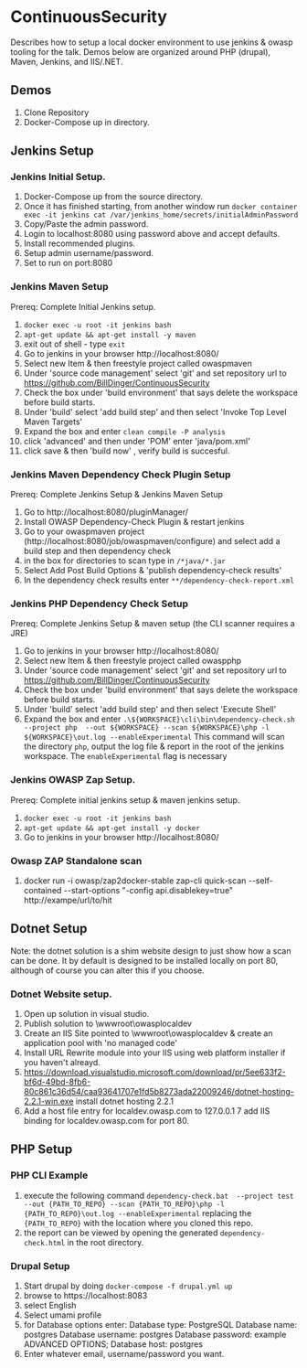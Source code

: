# ContinuousSecurity

Describes how to setup a local docker environment to use jenkins & owasp tooling for the talk. Demos below are organized around PHP (drupal), Maven, Jenkins, and IIS/.NET.

## Demos

1. Clone Repository
2. Docker-Compose up in directory.

## Jenkins Setup

### Jenkins Initial Setup.

1. Docker-Compose up from the source directory.
2. Once it has finished starting, from another window run ```docker container exec -it jenkins cat /var/jenkins_home/secrets/initialAdminPassword```
3. Copy/Paste the admin password.
4. Login to localhost:8080 using password above and accept defaults.
4. Install recommended plugins.
5. Setup admin username/password.
6. Set to run on port:8080


### Jenkins Maven Setup
Prereq: Complete Initial Jenkins setup.

1. ```docker exec -u root -it jenkins bash```
2. ```apt-get update && apt-get install -y maven```
3. exit out of shell - type ```exit```
4. Go to jenkins in your browser http://localhost:8080/ 
5. Select new Item & then freestyle project called owaspmaven
6. Under 'source code management' select 'git' and set repository url to https://github.com/BillDinger/ContinuousSecurity
7. Check the box under 'build environment' that says delete the workspace before build starts.
8. Under 'build' select 'add build step' and then select 'Invoke Top Level Maven Targets'
9. Expand the box and enter ```clean compile -P analysis```
10. click 'advanced' and then under 'POM' enter 'java/pom.xml'
11. click save & then 'build now' , verify build is succesful.


### Jenkins Maven Dependency Check Plugin Setup 

Prereq: Complete Jenkins Setup & Jenkins Maven Setup

1. Go to http://localhost:8080/pluginManager/
2. Install OWASP Dependency-Check Plugin & restart jenkins
3. Go to your owaspmaven project (http://localhost:8080/job/owaspmaven/configure) and select add a build step and then dependency check
4. in the box for directories to scan type in ```/*java/*.jar```
5. Select Add Post Build Options & 'publish dependency-check results'
6. In the dependency check results enter ```**/dependency-check-report.xml```

### Jenkins PHP Dependency Check Setup
Prereq: Complete Jenkins Setup & maven setup (the CLI scanner requires a JRE)

1. Go to jenkins in your browser http://localhost:8080/ 
2. Select new Item & then freestyle project called owaspphp
3. Under 'source code management' select 'git' and set repository url to https://github.com/BillDinger/ContinuousSecurity
4. Check the box under 'build environment' that says delete the workspace before build starts.
5. Under 'build' select 'add build step' and then select 'Execute Shell'
6. Expand the box and enter ```.\${WORKSPACE}\cli\bin\dependency-check.sh  --project php  --out ${WORKSPACE} --scan ${WORKSPACE}\php -l ${WORKSPACE}\out.log --enableExperimental```
    This command will scan the directory `php`, output the log file & report in the root of the jenkins workspace. The
    `enableExperimental` flag is necessary 

### Jenkins OWASP Zap Setup.
Prereq: Complete initial jenkins setup & maven jenkins setup.

1. ```docker exec -u root -it jenkins bash```
2. ```apt-get update && apt-get install -y docker```
3. Go to jenkins in your browser http://localhost:8080/ 

### Owasp ZAP Standalone scan
1. docker run -i owasp/zap2docker-stable zap-cli quick-scan --self-contained --start-options "-config api.disablekey=true" http://exampe/url/to/hit

## Dotnet Setup
Note: the dotnet solution is a shim website design to just show how a scan can be done. It by default is designed to be
installed locally on port 80, although of course you can alter this if you choose.

### Dotnet Website setup.
1. Open up solution in visual studio.
2. Publish solution to \wwwroot\owasplocaldev
3. Create an IIS Site pointed to \wwwroot\owasplocaldev & create an application pool with 'no managed code'
4. Install URL Rewrite module into your IIS using web platform installer if you haven't alreayd.
5. https://download.visualstudio.microsoft.com/download/pr/5ee633f2-bf6d-49bd-8fb6-80c861c36d54/caa93641707e1fd5b8273ada22009246/dotnet-hosting-2.2.1-win.exe install dotnet hosting 2.2.1
6. Add a host file entry for localdev.owasp.com to 127.0.0.1
7 add IIS binding for localdev.owasp.com for port 80.

## PHP Setup

### PHP CLI Example

1. execute the following command `dependency-check.bat  --project test  --out {PATH_TO_REPO} --scan {PATH_TO_REPO}\php -l {PATH_TO_REPO}\out.log --enableExperimental` replacing the `{PATH_TO_REPO}` with the location where you cloned this repo.
2. the report can be viewed by opening the generated `dependency-check.html` in the root directory.

### Drupal Setup
1. Start drupal by doing `docker-compose -f drupal.yml up` 
2. browse to https://localhost:8083
3. select English
4. Select umami profile 
5. for Database options enter:
    Database type: PostgreSQL
    Database name: postgres
    Database username: postgres
    Database password: example
    ADVANCED OPTIONS; Database host: postgres
6. Enter whatever email, username/password you want.
